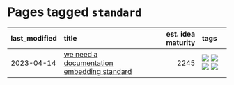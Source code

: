 # Pages tagged `standard`

|last_modified|title|est. idea maturity|tags
|:---|:---|---:|:---|
|2023-04-14|[we need a documentation embedding standard](../doc-embed-standard.md)|2245|[![](https://img.shields.io/badge/tag-accessibility-aa21fc)](../tags/accessibility.md) [![](https://img.shields.io/badge/tag-documentation-b25b5)](../tags/documentation.md) [![](https://img.shields.io/badge/tag-standard-76bb24)](../tags/standard.md) [![](https://img.shields.io/badge/tag-tooling-96f021)](../tags/tooling.md)|
